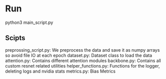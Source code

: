 # Run

python3 main_script.py

## Scipts

preprossing_script.py: We preprocess the data and save it as numpy arrays so avoid file IO at each epoch
dataset.py: Dataset class to load the data
attention.py: Contains different attention modules
backbone.py: Contains all custom resnet related utilities
helper_functions.py: Functions for the logger, deleting logs and nvidia stats
metrics.py: Bias Metrics

